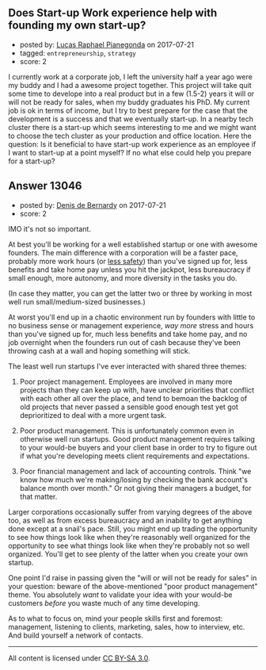 ## Does Start-up Work experience help with founding my own start-up?

- posted by: [Lucas Raphael Pianegonda](https://stackexchange.com/users/10909545/lucas-raphael-pianegonda) on 2017-07-21
- tagged: `entrepreneurship`, `strategy`
- score: 2

I currently work at a corporate job, I left the university half a year ago were my buddy and I had a awesome project together. This project will take quit some time to develope into a real product but in a few (1.5-2) years it will or will not be ready for sales, when my buddy graduates his PhD. My current job is ok in terms of income, but I try to best prepare for the case that the development is a success and that we eventually start-up. In a nearby tech cluster there is a start-up which seems interesting to me and we might want to choose the tech cluster as your production and office location. Here the question: Is it beneficial to have start-up work experience as an employee if I want to start-up at a point myself? If no what else could help you prepare for a start-up?



## Answer 13046

- posted by: [Denis de Bernardy](https://stackexchange.com/users/182468/denis-de-bernardy) on 2017-07-21
- score: 2

IMO it's not so important.

At best you'll be working for a well established startup or one with awesome founders. The main difference with a corporation will be a faster pace, probably more work hours (or [less safety](https://www.theguardian.com/technology/2017/may/18/tesla-workers-factory-conditions-elon-musk)) than you've signed up for, less benefits and take home pay unless you hit the jackpot, less bureaucracy if small enough, more autonomy, and more diversity in the tasks you do.

(In case they matter, you can get the latter two or three by working in most well run small/medium-sized businesses.)

At worst you'll end up in a chaotic environment run by founders with little to no business sense or management experience, _way more_ stress and hours than you've signed up for, much less benefits and take home pay, and no job overnight when the founders run out of cash because they've been throwing cash at a wall and hoping something will stick.

The least well run startups I've ever interacted with shared three themes:

1. Poor project management. Employees are involved in many more projects than they can keep up with, have unclear priorities that conflict with each other all over the place, and tend to bemoan the backlog of old projects that never passed a sensible good enough test yet got deprioritized to deal with a more urgent task.

2. Poor product management. This is unfortunately common even in otherwise well run startups. Good product management requires talking to your would-be buyers and your client base in order to try to figure out if what you're developing meets client requirements and expectations.

3. Poor financial management and lack of accounting controls. Think "we know how much we're making/losing by checking the bank account's balance month over month." Or not giving their managers a budget, for that matter.

Larger corporations occasionally suffer from varying degrees of the above too,  as well as from excess bureaucracy and an inability to get anything done except at a snail's pace. Still, you might end up trading the opportunity to see how things look like when they're reasonably well organized for the opportunity to see what things look like when they're probably not so well organized. You'll get to see plenty of the latter when you create your own startup.

One point I'd raise in passing given the "will or will not be ready for sales" in your question: beware of the above-mentioned "poor product management" theme. You absolutely _want_ to validate your idea with your would-be customers _before_ you waste much of any time developing.

As to what to focus on, mind your people skills first and foremost: management, listening to clients, marketing, sales, how to interview, etc. And build yourself a network of contacts.



---

All content is licensed under [CC BY-SA 3.0](https://creativecommons.org/licenses/by-sa/3.0/).
